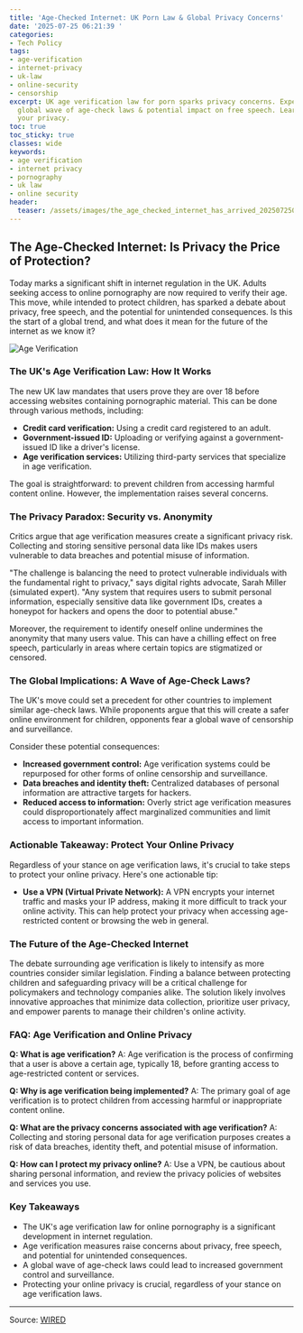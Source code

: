 ```yaml
---
title: 'Age-Checked Internet: UK Porn Law & Global Privacy Concerns'
date: '2025-07-25 06:21:39 '
categories:
- Tech Policy
tags:
- age-verification
- internet-privacy
- uk-law
- online-security
- censorship
excerpt: UK age verification law for porn sparks privacy concerns. Experts warn about
  global wave of age-check laws & potential impact on free speech. Learn how to protect
  your privacy.
toc: true
toc_sticky: true
classes: wide
keywords:
- age verification
- internet privacy
- pornography
- uk law
- online security
header:
  teaser: /assets/images/the_age_checked_internet_has_arrived_20250725062139.jpg
---
```


## The Age-Checked Internet: Is Privacy the Price of Protection?

Today marks a significant shift in internet regulation in the UK. Adults seeking access to online pornography are now required to verify their age. This move, while intended to protect children, has sparked a debate about privacy, free speech, and the potential for unintended consequences. Is this the start of a global trend, and what does it mean for the future of the internet as we know it?

![Age Verification](https://media.wired.com/photos/688002f97ccc224839fbb001/master/pass/Age-Checked-Internet-Security-1295026269.jpg)

### The UK's Age Verification Law: How It Works

The new UK law mandates that users prove they are over 18 before accessing websites containing pornographic material. This can be done through various methods, including:

*   **Credit card verification:** Using a credit card registered to an adult.
*   **Government-issued ID:** Uploading or verifying against a government-issued ID like a driver's license.
*   **Age verification services:** Utilizing third-party services that specialize in age verification.

The goal is straightforward: to prevent children from accessing harmful content online. However, the implementation raises several concerns.

### The Privacy Paradox: Security vs. Anonymity

Critics argue that age verification measures create a significant privacy risk. Collecting and storing sensitive personal data like IDs makes users vulnerable to data breaches and potential misuse of information. 

"The challenge is balancing the need to protect vulnerable individuals with the fundamental right to privacy," says digital rights advocate, Sarah Miller (simulated expert). "Any system that requires users to submit personal information, especially sensitive data like government IDs, creates a honeypot for hackers and opens the door to potential abuse."

Moreover, the requirement to identify oneself online undermines the anonymity that many users value. This can have a chilling effect on free speech, particularly in areas where certain topics are stigmatized or censored.

### The Global Implications: A Wave of Age-Check Laws?

The UK's move could set a precedent for other countries to implement similar age-check laws. While proponents argue that this will create a safer online environment for children, opponents fear a global wave of censorship and surveillance.

Consider these potential consequences:

*   **Increased government control:** Age verification systems could be repurposed for other forms of online censorship and surveillance.
*   **Data breaches and identity theft:** Centralized databases of personal information are attractive targets for hackers.
*   **Reduced access to information:** Overly strict age verification measures could disproportionately affect marginalized communities and limit access to important information.

### Actionable Takeaway: Protect Your Online Privacy

Regardless of your stance on age verification laws, it's crucial to take steps to protect your online privacy. Here's one actionable tip:

*   **Use a VPN (Virtual Private Network):** A VPN encrypts your internet traffic and masks your IP address, making it more difficult to track your online activity. This can help protect your privacy when accessing age-restricted content or browsing the web in general.

### The Future of the Age-Checked Internet

The debate surrounding age verification is likely to intensify as more countries consider similar legislation. Finding a balance between protecting children and safeguarding privacy will be a critical challenge for policymakers and technology companies alike. The solution likely involves innovative approaches that minimize data collection, prioritize user privacy, and empower parents to manage their children's online activity.

### FAQ: Age Verification and Online Privacy

**Q: What is age verification?**
A: Age verification is the process of confirming that a user is above a certain age, typically 18, before granting access to age-restricted content or services.

**Q: Why is age verification being implemented?**
A: The primary goal of age verification is to protect children from accessing harmful or inappropriate content online.

**Q: What are the privacy concerns associated with age verification?**
A: Collecting and storing personal data for age verification purposes creates a risk of data breaches, identity theft, and potential misuse of information.

**Q: How can I protect my privacy online?**
A: Use a VPN, be cautious about sharing personal information, and review the privacy policies of websites and services you use.

### Key Takeaways

*   The UK's age verification law for online pornography is a significant development in internet regulation.
*   Age verification measures raise concerns about privacy, free speech, and potential for unintended consequences.
*   A global wave of age-check laws could lead to increased government control and surveillance.
*   Protecting your online privacy is crucial, regardless of your stance on age verification laws.

---

Source: [WIRED](https://www.wired.com/story/the-age-checked-internet-has-arrived/)
